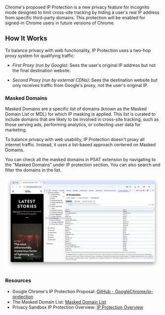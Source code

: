 Chrome's proposed IP Protection is a new privacy feature for Incognito mode designed to limit cross-site tracking by hiding a user's real IP address from specific third-party domains. This protection will be enabled for signed-in Chrome users in future versions of Chrome.

## How It Works

To balance privacy with web functionality, IP Protection uses a two-hop proxy system for qualifying traffic:

- *First Proxy (run by Google):* Sees the user's original IP address but not the final destination website.

- *Second Proxy (run by external CDNs):* Sees the destination website but only receives traffic from Google's proxy, not the user's original IP.

### Masked Domains
Masked Domains are a specific list of domains (known as the Masked Domain List or MDL) for which IP masking is applied. This list is curated to include domains that are likely to be involved in cross-site tracking, such as those serving ads, performing analytics, or collecting user data for marketing.

To balance privacy with web usability, IP Protection doesn't proxy all internet traffic. Instead, it uses a list-based approach centered on Masked Domains. 

You can check all the masked domains in PSAT extension by navigating to the "Masked Domains" under IP protection section, You can also search and filter the domains in the list.

<img src="images/ip-protection/psat_v1.0.0_ip_protection_masked_domains_2025_06_30.png" alt="Masked Domains in PSAT" width="1200" />

### Resources

- Google Chrome's IP Protection Proposal: [GitHub - GoogleChrome/ip-protection](https://github.com/GoogleChrome/ip-protection)
- The Masked Domain List: [Masked Domain List](https://github.com/GoogleChrome/ip-protection/blob/main/Masked-Domain-List.md)
- Privacy Sandbox IP Protection Overview: [IP Protection Overview](https://privacysandbox.google.com/protections/ip-protection)
